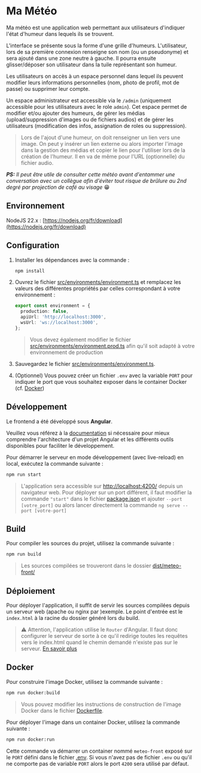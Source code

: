 # Ma Météo

Ma météo est une application web permettant aux utilisateurs d'indiquer l'état d'humeur dans lequels ils se trouvent.

L'interface se présente sous la forme d'une grille d'humeurs. L'utilisateur, lors de sa première connexion renseigne son nom (ou un pseudonyme) et sera ajouté dans une zone neutre à gauche. Il pourra ensuite glisser/déposer son utilisateur dans la tuile représentant son humeur.

Les utilisateurs on accès à un espace personnel dans lequel ils peuvent modifier leurs informations personnelles (nom, photo de profil, mot de passe) ou supprimer leur compte.

Un espace administrateur est accessible via le `/admin` (uniquement accessible pour les utilisateurs avec le role `admin`). Cet espace permet de modifier et/ou ajouter des humeurs, de gérer les médias (upload/suppression d'images ou de fichiers audios) et de gérer les utilisateurs (modification des infos, assignation de roles ou suppression).
>Lors de l'ajout d'une humeur, on doit renseigner un lien vers une image. On peut y insérer un lien externe ou alors importer l'image dans la gestion des médias et copier le lien pour l'utiliser lors de la création de l'humeur. Il en va de même pour l'URL (optionnelle) du fichier audio.

_**PS:** Il peut être utile de consulter cette météo avant d'entammer une conversation avec un collègue afin d'éviter tout risque de brûlure au 2nd degré par projection de café au visage_ 😁


## Environnement

NodeJS 22.x : [https://nodejs.org/fr/download](https://nodejs.org/fr/download)


## Configuration

1. Installer les dépendances avec la commande :

    ```sh
    npm install
    ```

2. Ouvrez le fichier [src/environments/environment.ts](./src/environments/environment.ts) et remplacez les valeurs des différentes propriétés par celles correspondant à votre environnement :

    ```ts
    export const environment = {
      production: false,
      apiUrl: 'http://localhost:3000',
      wsUrl: 'ws://localhost:3000',
    };
    ```

    > Vous devez également modifier le fichier [src/environments/environment.prod.ts](./src/environments/environment.prod.ts) afin qu'il soit adapté à votre environnement de production

3. Sauvegardez le fichier [src/environments/environment.ts](./src/environments/environment.ts).

4. (Optionnel) Vous pouvez créer un fichier `.env` avec la variable `PORT` pour indiquer le port que vous souhaitez exposer dans le container Docker (cf. [Docker](#docker))


## Développement

Le frontend a été développé sous **Angular**.

Veuillez vous référez à la [documentation](https://angular.dev/) si nécessaire pour mieux comprendre l'architecture d'un projet Angular et les différents outils disponibles pour faciliter le développement.

Pour démarrer le serveur en mode développement (avec live-reload) en local, exécutez la commande suivante :

```sh
npm run start
```

> L'application sera accessible sur [http://localhost:4200/](http://localhost:4200/) depuis un navigateur web. Pour déployer sur un port différent, il faut modifier la commande `"start"` dans le fichier [package.json](./package.json) et ajouter `--port [votre_port]` ou alors lancer directement la commande `ng serve --port [votre-port]`


## Build

Pour compiler les sources du projet, utilisez la commande suivante :

```sh
npm run build
```

>Les sources compilées se trouveront dans le dossier [dist/meteo-front/](./dist/meteo-front/)


## Déploiement

Pour déployer l'application, il suffit de servir les sources compilées depuis un serveur web (apache ou nginx par )exemple. Le point d'entrée est le `index.html` à la racine du dossier généré lors du build.

>⚠️ Attention, l'application utilise le `Router` d'Angular. Il faut donc configurer le serveur de sorte à ce qu'il redirige toutes les requêtes vers le index.html quand le chemin demandé n'existe pas sur le serveur. [En savoir plus](https://v17.angular.io/guide/deployment#server-configuration)


## Docker

Pour construire l'image Docker, utilisez la commande suivante :

```sh
npm run docker:build
```

>Vous pouvez modifier les instructions de construction de l'image Docker dans le fichier [Dockerfile](./Dockerfile).

Pour déployer l'image dans un container Docker, utilisez la commande suivante :

```sh
npm run docker:run
```

Cette commande va démarrer un container nommé `meteo-front` exposé sur le `PORT` défini dans le fichier [.env](./.env). Si vous n'avez pas de fichier `.env` ou qu'il ne comporte pas de variable `PORT` alors le port `4200` sera utilisé par défaut.
